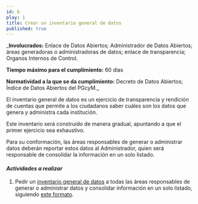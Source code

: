 ```yaml
---
id: b
play: 1
title: Crear un inventario general de datos
published: true
---
```


_**Involucrados:** Enlace de Datos Abiertos; Administrador de Datos Abiertos; áreas generadoras o administradoras de datos; enlace de transparencia; Organos Internos de Control.

**Tiempo máximo para el cumplimiento:** 60 días

**Normatividad a la que  se da cumplimiento:** Decreto de Datos Abiertos; Índice de Datos Abiertos del PGcyM._

El inventario general de datos es un ejercicio de transparencia y rendición de cuentas que permite a los ciudadanos saber cuáles son los datos que genera y administra cada institución.

Este inventario será construido de manera gradual, apuntando a que el primer ejercicio sea exhaustivo. 

Para su conformación, las áreas responsables de generar o administrar datos deberán reportar estos datos al Administrador, quien será responsable de consolidar la información en un solo listado.

#### _Actividades a realizar_

1. Pedir un [inventario general de datos](https://docs.google.com/spreadsheets/d/1NsLrTVkp0mNQ-E-erhtuVJCXcIuOSdWKGpiZU_4CCDg/edit?usp=sharing) a todas las áreas responsables de generar o administrar datos y consolidar información en un solo listado, siguiendo [este formato](https://docs.google.com/spreadsheets/d/1NsLrTVkp0mNQ-E-erhtuVJCXcIuOSdWKGpiZU_4CCDg/edit?usp=sharing).